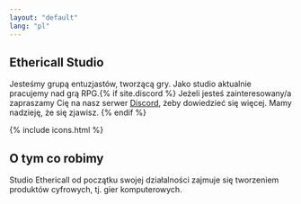 ```yaml
---
layout: "default"
lang: "pl"
---
```

<section class="hero-section">
<style>.content {margin: 0 !important}</style>
<div class="hero-grid">
<h1 class="hero-title">Ethericall Studio</h1>
<p class="hero-title2">
Jesteśmy grupą entuzjastów, tworzącą gry. Jako studio aktualnie pracujemy nad grą RPG.{% if site.discord %} Jeżeli jesteś zainteresowany/a zapraszamy Cię na nasz serwer <a href="{{ site.url }}{{ site.baseurl }}/discord-pl" class="perm-white">Discord</a>, żeby dowiedzieć się więcej. Mamy nadzieję, że się zjawisz.
{% endif %}</p>
<style>.footer .social-media {
display: none;
}
</style>
{% include icons.html %}
</div>
</section>
<section class="about">
<div class="about-1">
<h1>O tym co robimy</h1>
<p>Studio Ethericall od początku swojej działalności zajmuje się tworzeniem produktów cyfrowych, tj. gier komputerowych.</p>
</div>
</section>

